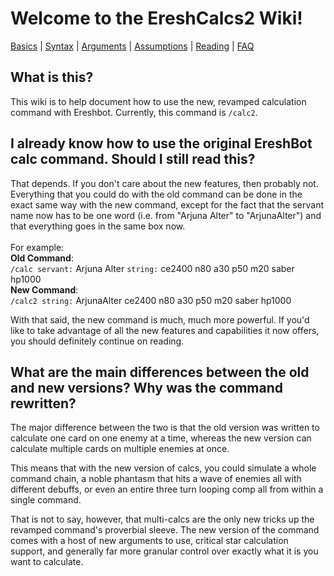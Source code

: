 <body style="overflow-x:scroll">

<h1>Welcome to the EreshCalcs2 Wiki!</h1>

<a href="https://andell4301.github.io/EreshCalcs2/basics">Basics</a> | <a href="https://andell4301.github.io/EreshCalcs2/syntax">Syntax</a> | <a href="https://andell4301.github.io/EreshCalcs2/arguments">Arguments</a> | <a href="https://andell4301.github.io/EreshCalcs2/assumptions">Assumptions</a> | <a href="https://andell4301.github.io/EreshCalcs2/reading">Reading</a> | <a href="https://andell4301.github.io/EreshCalcs2/FAQ">FAQ</a>

<h2>What is this?</h2>
This wiki is to help document how to use the new, revamped calculation command with Ereshbot. 
Currently, this command is <code>/calc2</code>.
<h2>I already know how to use the original EreshBot calc command. Should I still read this?</h2>
That depends. If you don't care about the new features, then probably not. Everything that you could do with the old 
command can be done in the exact same way with the new command, except for the fact that the servant name now has to 
be one word (i.e. from "Arjuna Alter" to "ArjunaAlter") and that everything goes in the same box now.
<br><br>
For example:
<br>
<strong>Old Command</strong>:<br>
<code>/calc servant:</code> Arjuna Alter <code>string:</code> ce2400 n80 a30 p50 m20 saber hp1000
<br><b>New Command</b>:<br>
<code>/calc2 string:</code> ArjunaAlter ce2400 n80 a30 p50 m20 saber hp1000

With that said, the new command is much, much more powerful. If you'd like to take advantage of all the new 
features and capabilities it now offers, you should definitely continue on reading.
<h2>What are the main differences between the old and new versions? Why was the command rewritten?</h2>
The major difference between the two is that the old version was written to calculate one card on one enemy at a time,
whereas the new version can calculate multiple cards on multiple enemies at once.
<br>

This means that with the new version of calcs, you could simulate a whole command chain, a noble phantasm 
that hits a wave of enemies all with different debuffs, or even an entire three turn looping comp all from within 
a single command.

That is not to say, however, that multi-calcs are the only new tricks up the revamped command's proverbial sleeve.
The new version of the command comes with a host of new arguments to use, critical star calculation support, 
and generally far more granular control over exactly what it is you want to calculate.